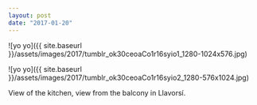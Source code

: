 ```yaml
---
layout: post
date: "2017-01-20"
---
```


![yo yo]({{ site.baseurl }}/assets/images/2017/tumblr_ok30ceoaCo1r16syio1_1280-1024x576.jpg)

![yo yo]({{ site.baseurl }}/assets/images/2017/tumblr_ok30ceoaCo1r16syio2_1280-576x1024.jpg)

View of the kitchen, view from the balcony in Llavorsí.
